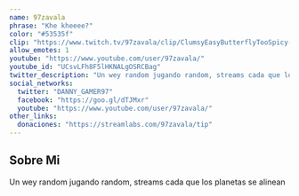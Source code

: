 ```yaml
---
name: 97zavala
phrase: "Khe kheeee?"
color: "#53535f"
clip: "https://www.twitch.tv/97zavala/clip/ClumsyEasyButterflyTooSpicy-4AYeMfZoG_uak0K4"
allow_emotes: 1
youtube: "https://www.youtube.com/user/97zavala/"
youtube_id: "UCsvLFh8F5lHKNALgOSRCBag"
twitter_description: "Un wey random jugando random, streams cada que los planetas se alinean"
social_networks:
  twitter: "DANNY_GAMER97"
  facebook: "https://goo.gl/dTJMxr"
  youtube: "https://www.youtube.com/user/97zavala/"
other_links:
  donaciones: "https://streamlabs.com/97zavala/tip"
---
```

<h2>Sobre <span class="cursive">Mi</span></h2>
<p class="streamer-about">Un wey random jugando random, streams cada que los planetas se alinean</p>